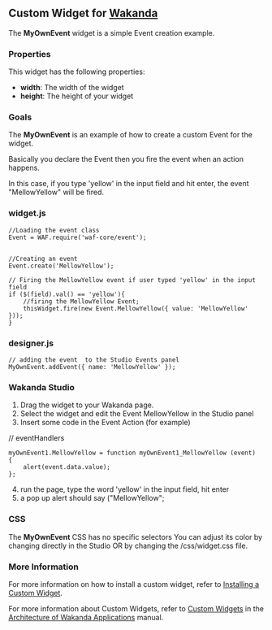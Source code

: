 ## Custom Widget for [Wakanda](http://wakanda.org)The __MyOwnEvent__ widget is a simple Event creation example.  ### PropertiesThis widget has the following properties: * __width__: The width of the widget* __height__: The height of your widget### GoalsThe __MyOwnEvent__ is an example of how to create a custom Event for the widget. Basically you declare the Event then you fire the event when an action happens. In this case, if you type 'yellow' in the input field and hit enter, the event "MellowYellow" will be fired. ### widget.js	//Loading the event class	Event = WAF.require('waf-core/event');		//Creating an event	Event.create('MellowYellow');	// Firing the MellowYellow event if user typed 'yellow' in the input field	if ($(field).val() == 'yellow'){	    				//firing the MellowYellow Event;		thisWidget.fire(new Event.MellowYellow({ value: 'MellowYellow' }));	}### designer.js		// adding the event  to the Studio Events panel    MyOwnEvent.addEvent({ name: 'MellowYellow' });### Wakanda Studio1. Drag the widget to your Wakanda page. 2. Select the widget and edit the Event MellowYellow in the Studio panel3. Insert some code in the Event Action (for example)// eventHandlers	myOwnEvent1.MellowYellow = function myOwnEvent1_MellowYellow (event)	{		alert(event.data.value);	};4. run the page, type the word 'yellow' in the input field, hit enter5. a pop up alert should say ("MellowYellow";### CSSThe __MyOwnEvent__ CSS has no specific selectorsYou can adjust its color by changing directly in the Studio OR by changing the /css/widget.css file.  ### More InformationFor more information on how to install a custom widget, refer to [Installing a Custom Widget](http://doc.wakanda.org/WakandaStudio0/help/Title/en/page3869.html#1027761).For more information about Custom Widgets, refer to [Custom Widgets](http://doc.wakanda.org/Wakanda0.v5/help/Title/en/page3863.html "Custom Widgets") in the [Architecture of Wakanda Applications](http://doc.wakanda.org/Wakanda0.v5/help/Title/en/page3844.html "Architecture of Wakanda Applications") manual.